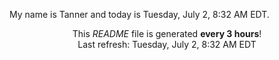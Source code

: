 My name is Tanner and today is Tuesday, July 2, 8:32 AM EDT.

<p align="center">This <i>README</i> file is generated <b>every 3 hours</b>!</br>Last refresh: Tuesday, July 2, 8:32 AM EDT<br /></p>
